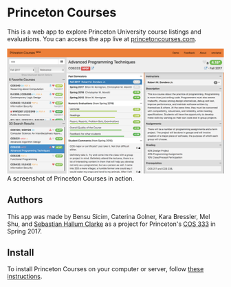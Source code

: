 # Princeton Courses
This is a web app to explore Princeton University course listings and evaluations. You can access the app live at [princetoncourses.com](https://www.princetoncourses.com).

![Screenshot of Princeton Courses](public/media/screenshot.png)
A screenshot of Princeton Courses in action.

## Authors
This app was made by Bensu Sicim, Caterina Golner, Kara Bressler, Mel Shu, and [Sebastian Hallum Clarke](http://www.zibity.com) as a project for Princeton's [COS 333](http://www.cs.princeton.edu/courses/archive/spring17/cos333/) in Spring 2017.

## Install
To install Princeton Courses on your computer or server, follow [these instructions](docs/installation.md).
